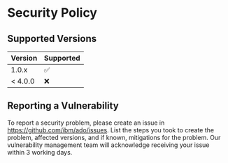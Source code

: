 # Security Policy

## Supported Versions

| Version | Supported          |
| ------- | ------------------ |
| 1.0.x   | :white_check_mark: |
| < 4.0.0 | :x:                |

## Reporting a Vulnerability

To report a security problem, please create an issue in
<https://github.com/ibm/ado/issues>. List the steps you took to create the
problem, affected versions, and if known, mitigations for the problem. Our
vulnerability management team will acknowledge receiving your issue within 3
working days.
